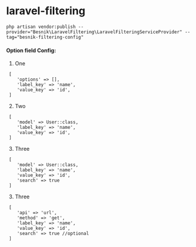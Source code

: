 # laravel-filtering


```shell
php artisan vendor:publish --provider="Besnik\LaravelFiltering\LaravelFilteringServiceProvider" --tag="besnik-filtering-config"
```


#### Option field Config:
1. One
```injectablephp
 [
    'options' => [],
    'label_key' => 'name',
    'value_key' => 'id',
 ]
```

2. Two
```injectablephp
 [
    'model' => User::class,
    'label_key' => 'name',
    'value_key' => 'id',
 ]
```

3. Three
```injectablephp
 [
    'model' => User::class,
    'label_key' => 'name',
    'value_key' => 'id',
    'search' => true
 ]
```

3. Three
```injectablephp
 [
    'api' => 'url',
    'method' => 'get',
    'label_key' => 'name',
    'value_key' => 'id',
    'search' => true //optional 
 ]
```